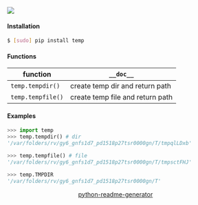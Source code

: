 <!--
https://pypi.org/project/readme-generator/
https://pypi.org/project/python-readme-generator/
-->

[![](https://img.shields.io/pypi/pyversions/temp.svg?longCache=True)](https://pypi.org/project/temp/)

#### Installation
```bash
$ [sudo] pip install temp
```

#### Functions
function|`__doc__`
-|-
`temp.tempdir()` |create temp dir and return path
`temp.tempfile()` |create temp file and return path

#### Examples
```python
>>> import temp
>>> temp.tempdir() # dir
'/var/folders/rv/gy6_gnfs1d7_pd1518p27tsr0000gn/T/tmpqlLDxb'

>>> temp.tempfile() # file
'/var/folders/rv/gy6_gnfs1d7_pd1518p27tsr0000gn/T/tmpsctFHJ'

>>> temp.TMPDIR
'/var/folders/rv/gy6_gnfs1d7_pd1518p27tsr0000gn/T'
```

<p align="center">
    <a href="https://pypi.org/project/python-readme-generator/">python-readme-generator</a>
</p>